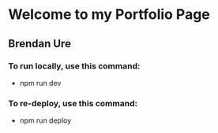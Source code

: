 # Welcome to my Portfolio Page
## Brendan Ure

### To run locally, use this command:
- npm run dev

### To re-deploy, use this command:
- npm run deploy